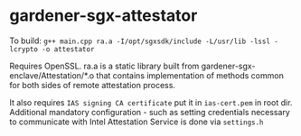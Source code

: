# gardener-sgx-attestator

To build: `g++ main.cpp ra.a -I/opt/sgxsdk/include -L/usr/lib -lssl -lcrypto -o attestator`

Requires OpenSSL. ra.a is a static library built from gardener-sgx-enclave/Attestation/*.o that contains implementation of methods common for both sides of remote attestation process.

It also requires `IAS signing CA certificate` put it in `ias-cert.pem` in root dir.
Additional mandatory configuration - such as setting credentials necessary to communicate with Intel Attestation Service is done via `settings.h`
